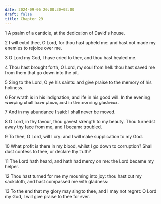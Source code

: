 ```yaml
---
date: 2024-09-06 20:00:30+02:00
draft: false
title: Chapter 29
---
```




1 A psalm of a canticle, at the dedication of David's house.

2 I will extol thee, O Lord, for thou hast upheld me: and hast not made my enemies to rejoice over me.

3 O Lord my God, I have cried to thee, and thou hast healed me.

4 Thou hast brought forth, O Lord, my soul from hell: thou hast saved me from them that go down into the pit.

5 Sing to the Lord, O ye his saints: and give praise to the memory of his holiness.

6 For wrath is in his indignation; and life in his good will. In the evening weeping shall have place, and in the morning gladness.

7 And in my abundance I said: I shall never be moved.

8 O Lord, in thy favour, thou gavest strength to my beauty. Thou turnedst away thy face from me, and I became troubled.

9 To thee, O Lord, will I cry: and I will make supplication to my God.

10 What profit is there in my blood, whilst I go down to corruption? Shall dust confess to thee, or declare thy truth?

11 The Lord hath heard, and hath had mercy on me: the Lord became my helper.

12 Thou hast turned for me my mourning into joy: thou hast cut my sackcloth, and hast compassed me with gladness:

13 To the end that my glory may sing to thee, and I may not regret: O Lord my God, I will give praise to thee for ever.

